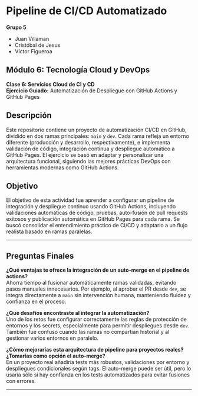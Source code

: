 # Pipeline de CI/CD Automatizado

**Grupo 5**  
- Juan Villaman  
- Cristóbal de Jesus  
- Víctor Figueroa  

## Módulo 6: Tecnología Cloud y DevOps  
**Clase 6: Servicios Cloud de CI y CD**  
**Ejercicio Guiado:** Automatización de Despliegue con GitHub Actions y GitHub Pages  

## Descripción
Este repositorio contiene un proyecto de automatización CI/CD en GitHub, dividido en dos ramas principales: `main` y `dev`. Cada rama refleja un entorno diferente (producción y desarrollo, respectivamente), e implementa validación de código, integración continua y despliegue automático a GitHub Pages. El ejercicio se basó en adaptar y personalizar una arquitectura funcional, siguiendo las mejores prácticas DevOps con herramientas modernas como GitHub Actions.

## Objetivo
El objetivo de esta actividad fue aprender a configurar un pipeline de integración y despliegue continuo usando GitHub Actions, incluyendo validaciones automáticas de código, pruebas, auto-fusión de pull requests exitosos y publicación automática en GitHub Pages para cada rama. Se buscó consolidar el entendimiento práctico de CI/CD y adaptarlo a un flujo realista basado en ramas paralelas.

---

## Preguntas Finales

**¿Qué ventajas te ofrece la integración de un auto-merge en el pipeline de actions?**  
Ahorra tiempo al fusionar automáticamente ramas validadas, evitando pasos manuales innecesarios. Por ejemplo, al aprobar el PR desde `dev`, se integra directamente a `main` sin intervención humana, manteniendo fluidez y confianza en el proceso.

**¿Qué desafíos encontraste al integrar la automatización?**  
Uno de los retos fue configurar correctamente las reglas de protección de entornos y los secrets, especialmente para permitir despliegues desde `dev`. También fue confuso cuando las ramas no compartían historial y al gestionar varios entornos en paralelo.

**¿Cómo mejorarías esta arquitectura de pipeline para proyectos reales? ¿Tomarías como opción el auto-merge?**  
En un proyecto real añadiría tests más robustos, validaciones por entorno y despliegues condicionales según tags. El auto-merge puede ser útil, pero lo usaría sólo si hay confianza en los tests automatizados para evitar fusiones con errores.

---
